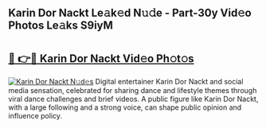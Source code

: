 ## Karin Dor Nackt Le𝚊k𝚎d N𝚞𝚍e - Part-30y Vid𝚎o Photos Le𝚊ks S9iyM

# <h2><a href="http://fb9awnc.evod.top/?m=Karin+Dor+Nackt">🔗 👉🔴 Karin Dor Nackt Vid𝚎o Ph𝚘t𝚘s</a></h2>

[![Karin Dor Nackt N𝚞d𝚎s](https://i.imgur.com/8V9OHl7.gif)](http://fb9awnc.evod.top/?m=Karin+Dor+Nackt)
Digital entertainer Karin Dor Nackt and social media sensation, celebrated for sharing dance and lifestyle themes through viral dance challenges and brief videos. A public figure like Karin Dor Nackt, with a large following and a strong voice, can shape public opinion and influence policy. 
